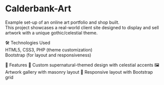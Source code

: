 # Calderbank-Art
Example set-up of an online art portfolio and shop built.<br>
This project showcases a real-world client site designed to display and sell artwork with a unique gothic/celestial theme.

🛠️ Technologies Used<br>
HTML5, CSS3, PHP (theme customization)<br>
Bootstrap (for layout and responsiveness)<br>

📂 Features
🎨 Custom supernatural-themed design with celestial accents
🖼️ Artwork gallery with masonry layout
📱 Responsive layout with Bootstrap grid

